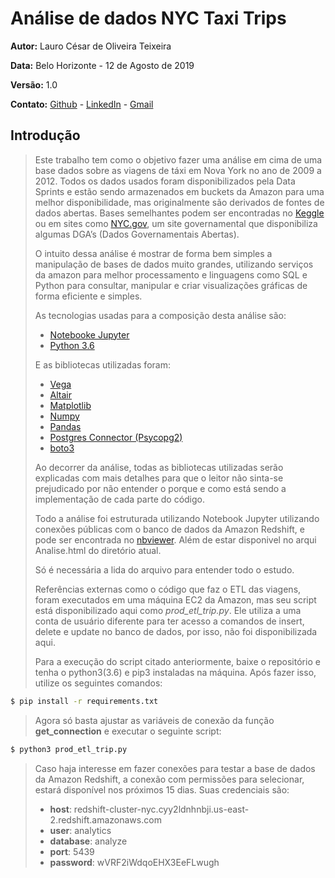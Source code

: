 # Análise de dados NYC Taxi Trips 

**Autor:** Lauro César de Oliveira Teixeira

**Data:** Belo Horizonte - 12 de Agosto de 2019 

**Versão:** 1.0

**Contato:** [Github](https://github.com/0lilauro) - [LinkedIn](https://www.linkedin.com/in/laurocoliveira) - [Gmail](0lilauro@gmail.com)

## Introdução

> Este trabalho tem como o objetivo fazer uma análise em cima de uma base dados sobre as viagens de táxi em Nova York no ano de 2009 a 2012. Todos os dados usados foram disponibilizados pela Data Sprints e estão sendo armazenados em buckets da Amazon para uma melhor disponibilidade, mas originalmente são derivados de fontes de dados abertas. Bases semelhantes podem ser encontradas no [Keggle](https://www.kaggle.com/) ou em sites como [NYC.gov](https://www1.nyc.gov/site/tlc/index.page), um site governamental que disponibiliza algumas DGA’s (Dados Governamentais Abertas).
>
> O intuito dessa análise é mostrar de forma bem simples a manipulação de bases de dados muito grandes, utilizando serviços da amazon para melhor processamento e linguagens como SQL e Python para consultar, manipular e criar visualizações gráficas de forma eficiente e simples.
>
> As tecnologias usadas para a composição desta análise são:  
> - [Notebooke Jupyter](https://jupyter.org/)
> - [Python 3.6](https://www.python.org/)
> 
> E as bibliotecas utilizadas foram:
> - [Vega](https://github.com/vega/ipyvega)
> - [Altair](https://altair-viz.github.io/index.html)
> - [Matplotlib](https://matplotlib.org/)
> - [Numpy](https://www.numpy.org/)
> - [Pandas](https://pandas.pydata.org/)
> - [Postgres Connector (Psycopg2)](https://pypi.org/project/psycopg2/)
> - [boto3](https://boto3.amazonaws.com/v1/documentation/api/latest/guide/quickstart.html)
>
>Ao decorrer da análise, todas as bibliotecas utilizadas serão explicadas com mais detalhes para que o leitor não sinta-se prejudicado por não entender o porque e como está sendo a implementação de cada parte do código.
>
> Todo a análise foi estruturada utilizando Notebook Jupyter utilizando conexões públicas com o banco de dados da Amazon Redshift, e pode ser encontrada no 
[nbviewer](https://nbviewer.jupyter.org/github/0lilauro/AnaliseNYC/blob/master/Analise%20NYC%20Taxi%20Trips%20.ipynb). Além de estar disponivel no arqui Analise.html do diretório atual.
>
> Só é necessária a lida do arquivo para entender todo o estudo.
>
> Referências externas como o código que faz o ETL das viagens, foram executados em uma máquina EC2 da Amazon, mas seu script está disponibilizado aqui como *prod_etl_trip.py*. Ele utiliza a uma conta de usuário diferente para ter acesso a comandos de insert, delete e update no banco de dados, por isso,
não foi disponibilizada aqui.
>
> Para a execução do script citado anteriormente, baixe o repositório e tenha o python3(3.6) e pip3 instaladas na máquina. Após fazer isso, utilize os seguintes comandos: 
```sh
$ pip install -r requirements.txt
```
>
> Agora só basta ajustar as variáveis de conexão da função **get_connection** e executar o seguinte script: 
```sh
$ python3 prod_etl_trip.py
```
>
> Caso haja interesse em fazer conexões para testar a base de dados da Amazon Redshift, a conexão com permissões para selecionar, estará disponível nos próximos 15 dias. Suas credenciais são:
>
>
> * **host**: redshift-cluster-nyc.cyy2ldnhnbji.us-east-2.redshift.amazonaws.com
> * **user**: analytics
> * **database**: analyze
> * **port**: 5439	
> * **password**: wVRF2iWdqoEHX3EeFLwugh
